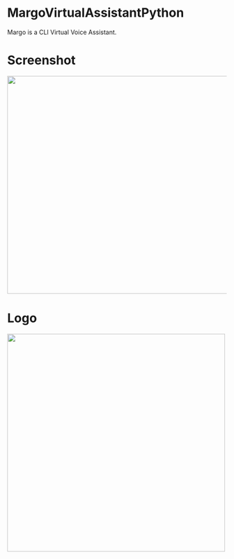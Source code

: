 # MargoVirtualAssistantPython
Margo is a CLI Virtual Voice Assistant. 



<h1>Screenshot</h1>
<img src="https://github.com/Shahmir-Riddo/MargoVirtualAssistant/blob/main/Screenshot%20(4).png" width="600" height="500">


<h1> Logo</h1>

<img src="https://github.com/Shahmir-Riddo/MargoVirtualAssistant/blob/main/Blue%20Monochromatic%20Game%20Logo%20(1).jpg" width="500" height="500">
                                                                                                                                                
